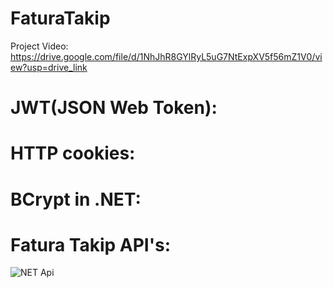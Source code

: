 # FaturaTakip

Project Video: https://drive.google.com/file/d/1NhJhR8GYlRyL5uG7NtExpXV5f56mZ1V0/view?usp=drive_link

# JWT(JSON Web Token):

# HTTP cookies:

# BCrypt in .NET:

# Fatura Takip API's:
![NET Api](https://github.com/Kurtulusozturk/FaturaTakip/assets/92689191/6549d7b6-3557-467f-a6ae-1fc10e8980c0)

